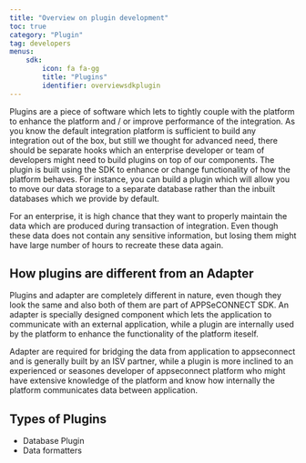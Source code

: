 ```yaml
---
title: "Overview on plugin development"
toc: true
category: "Plugin"
tag: developers
menus:
    sdk: 
        icon: fa fa-gg
        title: "Plugins"
        identifier: overviewsdkplugin            
---
```

Plugins are a piece of software which lets to tightly couple with the platform to enhance the platform
and / or improve performance of the integration. As you know the default integration platform is sufficient
to build any integration out of the box, but still we thought for advanced need, there should be separate hooks which an enterprise developer or team of 
developers might need to build plugins on top of our components. The plugin is built using the SDK to enhance or change functionality of how the platform 
behaves. For instance, you can build a plugin which will allow you to move our data storage to a separate database rather than the inbuilt databases 
which we provide by default. 

For an enterprise, it is high chance that they want to properly maintain the data which are produced during transaction of integration. Even though these data 
does not contain any sensitive information, but losing them might have large number of hours to recreate these data again. 


## How plugins are different from an Adapter

Plugins and adapter are completely different in nature, even though they look the same and also both of them are part of APPSeCONNECT SDK. An adapter is specially 
designed component which lets the application to communicate with an external application, while a plugin are internally used by the platform to enhance the 
functionality of the platform iteself. 

Adapter are required for bridging the data from application to appseconnect and is generally built by an ISV partner, while a plugin is more inclined to an
experienced or seasones developer of appseconnect platform who might have extensive knowledge of the platform and know how internally the platform communicates data
between application. 

## Types of Plugins

- Database Plugin
- Data formatters


